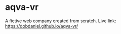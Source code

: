 # aqva-vr
A fictive web company created from scratch. 
Live link: https://dobdaniel.github.io/aqva-vr/ 
